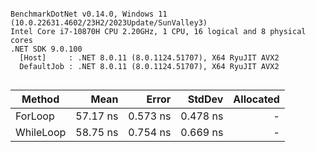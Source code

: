 ```

BenchmarkDotNet v0.14.0, Windows 11 (10.0.22631.4602/23H2/2023Update/SunValley3)
Intel Core i7-10870H CPU 2.20GHz, 1 CPU, 16 logical and 8 physical cores
.NET SDK 9.0.100
  [Host]     : .NET 8.0.11 (8.0.1124.51707), X64 RyuJIT AVX2
  DefaultJob : .NET 8.0.11 (8.0.1124.51707), X64 RyuJIT AVX2


```
| Method    | Mean     | Error    | StdDev   | Allocated |
|---------- |---------:|---------:|---------:|----------:|
| ForLoop   | 57.17 ns | 0.573 ns | 0.478 ns |         - |
| WhileLoop | 58.75 ns | 0.754 ns | 0.669 ns |         - |
